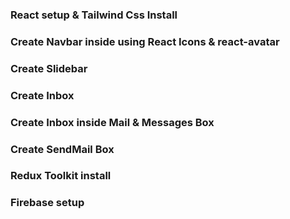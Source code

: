 ### React setup & Tailwind Css Install
### Create Navbar inside using React Icons & react-avatar
### Create Slidebar 
### Create Inbox
### Create Inbox inside Mail & Messages Box 
### Create SendMail Box
### Redux Toolkit install
### Firebase setup 